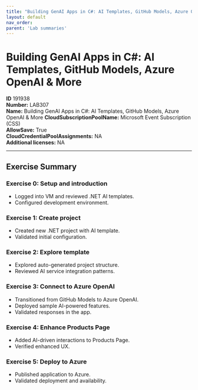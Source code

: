 ```yaml
---
title: "Building GenAI Apps in C#: AI Templates, GitHub Models, Azure OpenAI & More"
layout: default
nav_order:
parent: 'Lab summaries'
---
```


# Building GenAI Apps in C#: AI Templates, GitHub Models, Azure OpenAI & More

**ID** 191938  
**Number:** LAB307  
**Name:** Building GenAI Apps in C#: AI Templates, GitHub Models, Azure OpenAI & More
**CloudSubscriptionPoolName:** Microsoft Event Subscription (CSS)  
**AllowSave:** True  
**CloudCredentialPoolAssignments:** NA  
**Additional licenses:** NA  

---

## Exercise Summary

### Exercise 0: Setup and introduction
- Logged into VM and reviewed .NET AI templates.  
- Configured development environment.  

### Exercise 1: Create project
- Created new .NET project with AI template.  
- Validated initial configuration.  

### Exercise 2: Explore template
- Explored auto-generated project structure.  
- Reviewed AI service integration patterns.  

### Exercise 3: Connect to Azure OpenAI
- Transitioned from GitHub Models to Azure OpenAI.  
- Deployed sample AI-powered features.  
- Validated responses in the app.  

### Exercise 4: Enhance Products Page
- Added AI-driven interactions to Products Page.  
- Verified enhanced UX.  

### Exercise 5: Deploy to Azure
- Published application to Azure.  
- Validated deployment and availability.
